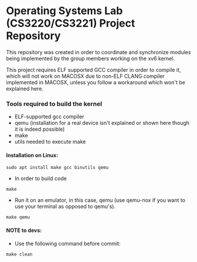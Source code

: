 # Operating Systems Lab (CS3220/CS3221) Project Repository
This repository was created in order to coordinate and synchronize modules being implemented by the group members working on the xv6 kernel.

This project requires ELF supported GCC compiler in order to compile it, which will not work on MACOSX due to non-ELF CLANG compiler implemented in MACOSX, unless you follow a workaround which won't be explained here.

### Tools required to build the kernel

- ELF-supported gcc compiler
- qemu (installation for a real device isn't explained or shown here though it is indeed possible)
- make
- utils needed to execute make

#### Installation on Linux:

```
sudo apt install make gcc binutils qemu
```


- In order to build code
```
make
```
- Run it on an emulator, in this case, qemu (use qemu-nox if you want to use your terminal as opposed to qemu's).
```
make qemu
```

#### NOTE to devs:

- Use the following command before commit:

```
make clean
```